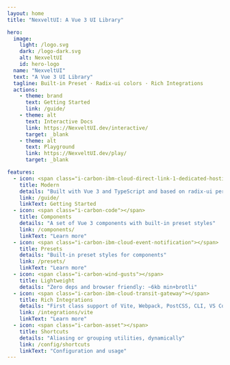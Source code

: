 ```yaml
---
layout: home
title: "NexveltUI: A Vue 3 UI Library"

hero:
  image:
    light: /logo.svg
    dark: /logo-dark.svg
    alt: NexveltUI
    id: hero-logo
  name: "NexveltUI"
  text: "A Vue 3 UI Library"
  tagline: Built-in Preset · Radix-ui colors · Rich Integrations
  actions:
    - theme: brand
      text: Getting Started
      link: /guide/
    - theme: alt
      text: Interactive Docs
      link: https://NexveltUI.dev/interactive/
      target: _blank
    - theme: alt
      text: Playground
      link: https://NexveltUI.dev/play/
      target: _blank

features:
  - icon: <span class="i-carbon-ibm-cloud-direct-link-1-dedicated-hosting"></span>
    title: Modern
    details: "Built with Vue 3 and TypeScript and based on radix-ui perspective"
    link: /guide/
    linkText: Getting Started
  - icon: <span class="i-carbon-code"></span>
    title: Components
    details: "A set of Vue 3 components with built-in preset styles"
    link: /components/
    linkText: "Learn more"
  - icon: <span class="i-carbon-ibm-cloud-event-notification"></span>
    title: Presets
    details: "Built-in preset styles for components"
    link: /presets/
    linkText: "Learn more"
  - icon: <span class="i-carbon-wind-gusts"></span>
    title: Lightweight
    details: "Zero deps and browser friendly: ~6kb min+brotli"
  - icon: <span class="i-carbon-ibm-cloud-transit-gateway"></span>
    title: Rich Integrations
    details: "First class support of Vite, Webpack, PostCSS, CLI, VS Code, ESLint, etc."
    link: /integrations/vite
    linkText: "Learn more"
  - icon: <span class="i-carbon-asset"></span>
    title: Shortcuts
    details: "Aliasing or grouping utilities, dynamically"
    link: /config/shortcuts
    linkText: "Configuration and usage"
---
```

